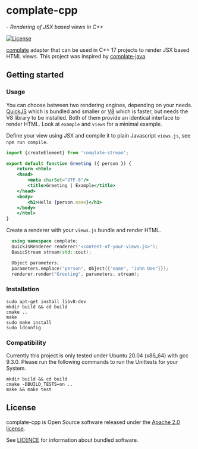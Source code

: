 # complate-cpp
*- Rendering of JSX based views in C++*

[![License](https://img.shields.io/badge/License-Apache%202.0-blue.svg)](LICENSE)

[complate](https://complate.org) adapter that can be used in C++ 17 projects to
render JSX based HTML views. This project was inspired by
[complate-java](https://github.com/complate/complate-java).

## Getting started

### Usage
You can choose between two rendering engines, depending on your needs.
[QuickJS](https://bellard.org/quickjs/) which is bundled and smaller or
[V8](https://v8.dev/) which is faster, but needs the V8 library to be installed.
Both of them provide an identical interface to render HTML.
Look at `example` and `views` for a minimal example.

Define your view using JSX and compile it to plain Javascript `views.js`,
see `npm run compile`.
```jsx
import {createElement} from 'complate-stream';

export default function Greeting ({ person }) {
    return <html>
    <head>
        <meta charSet="UTF-8"/>
        <title>Greeting | Example</title>
    </head>
    <body>
        <h1>Hello {person.name}</h1>
    </body>
    </html>
}
```

Create a renderer with your `views.js` bundle and render HTML.
```c++
  using namespace complate;
  QuickJsRenderer renderer("<content-of-your-views.js>");
  BasicStream stream(std::cout);

  Object parameters;
  parameters.emplace("person", Object{{"name", "John Doe"}});
  renderer.render("Greeting", parameters, stream);
```

### Installation
```shell
sudo apt-get install libv8-dev
mkdir build && cd build
cmake ..
make
sudo make install
sudo ldconfig
```

### Compatibility
Currently this project is only tested under Ubuntu 20.04 (x86_64)
with gcc 9.3.0. Please run the following commands to run the Unittests for your
System.
```shell
mkdir build && cd build
cmake -DBUILD_TESTS=on ..
make && make test
```

## License
complate-cpp is Open Source software released under the [Apache 2.0 license](LICENSE).

See [LICENCE](LICENSE) for information about bundled software.
